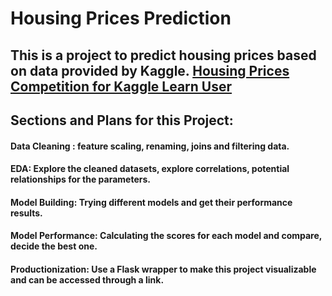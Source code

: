 # Housing Prices Prediction
## This is a project to predict housing prices based on data provided by Kaggle. [Housing Prices Competition for Kaggle Learn User](https://www.kaggle.com/c/home-data-for-ml-course/overview)

## Sections and Plans for this Project:
#### Data Cleaning : feature scaling, renaming, joins and filtering data.
#### EDA: Explore the cleaned datasets, explore correlations, potential relationships for the parameters.
#### Model Building: Trying different models and get their performance results.
#### Model Performance: Calculating the scores for each model and compare, decide the best one.
#### Productionization: Use a Flask wrapper to make this project visualizable and can be accessed through a link.
